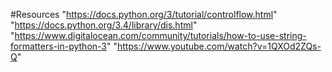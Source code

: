 #Resources
"https://docs.python.org/3/tutorial/controlflow.html"
"https://docs.python.org/3.4/library/dis.html"
"https://www.digitalocean.com/community/tutorials/how-to-use-string-formatters-in-python-3"
"https://www.youtube.com/watch?v=1QXOd2ZQs-Q"
